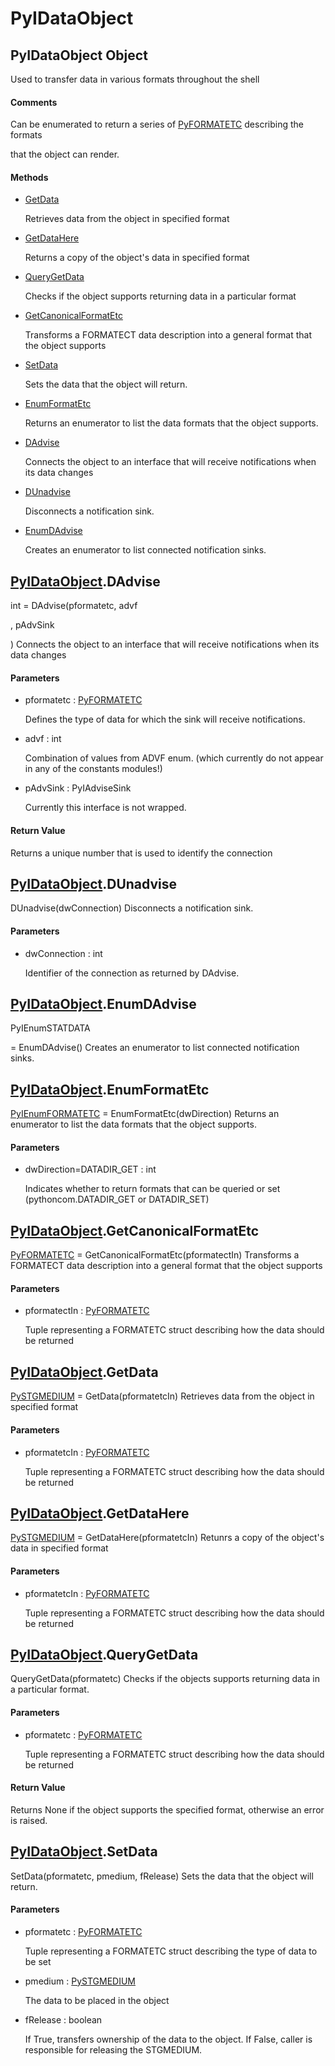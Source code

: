 # PyIDataObject


## PyIDataObject Object

Used to transfer data in various formats throughout the shell

#### Comments

Can be enumerated to return a series of [PyFORMATETC](PyFORMATETC.md) describing the formats 

that the object can render\.

#### Methods

  - [GetData](PyIDataObject.md#pyidataobjectgetdata)

    Retrieves data from the object in specified format&nbsp;

  - [GetDataHere](PyIDataObject.md#pyidataobjectgetdatahere)

    Returns a copy of the object's data in specified format&nbsp;

  - [QueryGetData](PyIDataObject.md#pyidataobjectquerygetdata)

    Checks if the object supports returning data in a particular format&nbsp;

  - [GetCanonicalFormatEtc](PyIDataObject.md#pyidataobjectgetcanonicalformatetc)

    Transforms a FORMATECT data description into a general format that the object supports&nbsp;

  - [SetData](PyIDataObject.md#pyidataobjectsetdata)

    Sets the data that the object will return\.&nbsp;

  - [EnumFormatEtc](PyIDataObject.md#pyidataobjectenumformatetc)

    Returns an enumerator to list the data formats that the object supports\.&nbsp;

  - [DAdvise](PyIDataObject.md#pyidataobjectdadvise)

    Connects the object to an interface that will receive notifications when its data changes&nbsp;

  - [DUnadvise](PyIDataObject.md#pyidataobjectdunadvise)

    Disconnects a notification sink\.&nbsp;

  - [EnumDAdvise](PyIDataObject.md#pyidataobjectenumdadvise)

    Creates an enumerator to list connected notification sinks\.&nbsp;


## [PyIDataObject](PyIDataObject.md#pyidataobject)\.DAdvise

int = DAdvise\(pformatetc, advf

, pAdvSink

\)
Connects the object to an interface that will receive notifications when its data changes

#### Parameters

  - pformatetc : [PyFORMATETC](PyFORMATETC.md)

    Defines the type of data for which the sink will receive notifications\.

  - advf : int

    Combination of values from ADVF enum\. \(which currently do not appear in any of the constants modules\!\)

  - pAdvSink : PyIAdviseSink

    Currently this interface is not wrapped\.

#### Return Value
Returns a unique number that is used to identify the connection


## [PyIDataObject](PyIDataObject.md#pyidataobject)\.DUnadvise

DUnadvise\(dwConnection\)
Disconnects a notification sink\.

#### Parameters

  - dwConnection : int

    Identifier of the connection as returned by DAdvise\.


## [PyIDataObject](PyIDataObject.md#pyidataobject)\.EnumDAdvise

PyIEnumSTATDATA

 = EnumDAdvise\(\)
Creates an enumerator to list connected notification sinks\.


## [PyIDataObject](PyIDataObject.md#pyidataobject)\.EnumFormatEtc

[PyIEnumFORMATETC](PyIEnumFORMATETC.md) = EnumFormatEtc\(dwDirection\)
Returns an enumerator to list the data formats that the object supports\.

#### Parameters

  - dwDirection=DATADIR\_GET : int

    Indicates whether to return formats that can be queried or set \(pythoncom\.DATADIR\_GET or DATADIR\_SET\)


## [PyIDataObject](PyIDataObject.md#pyidataobject)\.GetCanonicalFormatEtc

[PyFORMATETC](PyFORMATETC.md) = GetCanonicalFormatEtc\(pformatectIn\)
Transforms a FORMATECT data description into a general format that the object supports

#### Parameters

  - pformatectIn : [PyFORMATETC](PyFORMATETC.md)

    Tuple representing a FORMATETC struct describing how the data should be returned


## [PyIDataObject](PyIDataObject.md#pyidataobject)\.GetData

[PySTGMEDIUM](PySTGMEDIUM.md) = GetData\(pformatetcIn\)
Retrieves data from the object in specified format

#### Parameters

  - pformatetcIn : [PyFORMATETC](PyFORMATETC.md)

    Tuple representing a FORMATETC struct describing how the data should be returned


## [PyIDataObject](PyIDataObject.md#pyidataobject)\.GetDataHere

[PySTGMEDIUM](PySTGMEDIUM.md) = GetDataHere\(pformatetcIn\)
Retunrs a copy of the object's data in specified format

#### Parameters

  - pformatetcIn : [PyFORMATETC](PyFORMATETC.md)

    Tuple representing a FORMATETC struct describing how the data should be returned


## [PyIDataObject](PyIDataObject.md#pyidataobject)\.QueryGetData

QueryGetData\(pformatetc\)
Checks if the objects supports returning data in a particular format\.

#### Parameters

  - pformatetc : [PyFORMATETC](PyFORMATETC.md)

    Tuple representing a FORMATETC struct describing how the data should be returned

#### Return Value
Returns None if the object supports the specified format, otherwise an error is raised\.


## [PyIDataObject](PyIDataObject.md#pyidataobject)\.SetData

SetData\(pformatetc, pmedium, fRelease\)
Sets the data that the object will return\.

#### Parameters

  - pformatetc : [PyFORMATETC](PyFORMATETC.md)

    Tuple representing a FORMATETC struct describing the type of data to be set

  - pmedium : [PySTGMEDIUM](PySTGMEDIUM.md)

    The data to be placed in the object

  - fRelease : boolean

    If True, transfers ownership of the data to the object\.  If False, caller is responsible for releasing the STGMEDIUM\.